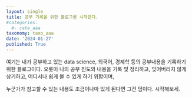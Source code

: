 ```yaml
---
layout: single
title: 공부 기록을 위한 블로그를 시작한다.
#categories:
  #- cate_aaa
taxonomy: taxo_aaa
date: '2024-01-27'
published: True
---
```


여기는 내가 공부하고 있는
data science, 외국어, 경제학 등의 공부내용을 기록하기 위한 블로그이다.
오롯이 나의 공부 진도와 내용을 기록 및 정리하고, 
잊어버리지 않게 상기하고,
어디서나 쉽게 볼 수 있게 하기 위함이며,

누군가가 참고할 수 있는 내용도 조금이나마 있게 된다면 그건 덤이다.
시작해보세.
